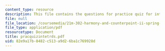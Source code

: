 ```yaml
---
content_type: resource
description: This file contains the questions for practice quiz for intervals.
file: null
file_location: /coursemedia/21m-302-harmony-and-counterpoint-ii-spring-2005/82e9a17b8482c513a9d26ba1c769928d_pracquizintetrds.pdf
file_type: application/pdf
resourcetype: Document
title: pracquizintetrds.pdf
uid: 82e9a17b-8482-c513-a9d2-6ba1c769928d
---
```

